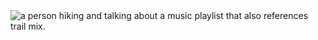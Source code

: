 <picture>
 <source media="(prefers-color-scheme: dark)" srcset="https://user-images.githubusercontent.com/62106823/242678480-e93e7584-6557-4944-92af-b52cb0c3c848.png">
 <source media="(prefers-color-scheme: light)" srcset="https://user-images.githubusercontent.com/62106823/242678480-e93e7584-6557-4944-92af-b52cb0c3c848.png">
 <img alt="a person hiking and talking about a music playlist that also references trail mix." src="https://user-images.githubusercontent.com/62106823/242678480-e93e7584-6557-4944-92af-b52cb0c3c848.png">
</picture>
